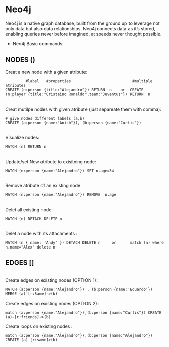 # Neo4j
Neo4j is a native graph database, built from the ground up to leverage not only data but also data relationships. Neo4j connects data as it’s stored, enabling queries never before imagined, at speeds never thought possible.
* Neo4j Basic commands: 

## NODES ()

Creat a new node with  a given  atribute: 

 ```
          #label   #properties                           #multiple  atributes
CREATE (n:person {title:"Alejandro"}) RETURN  n    or  CREATE (n:player {title:"Cristaino Ronaldo",team:"Juventus"}) RETURN  n
 ```
 <br>
 Creat  mutilpe nodes with given  atribute (just separeate them with comma): 

 ```  
 # give nodes different labels (a,b)
CREATE (a:person {name:"Anish"}), (b:person {name:"Curtis"})
 ```
 
 <br>
Visualize nodes: 

 ```
 MATCH (n) RETURN n
 ````

 <br>
Update/set New atribute to exisitning node: 

 ```
MATCH (n:person {name:"Alejandro"}) SET n.age=34
 ````

 <br>
Remove atribute of an existing node: 

 ```
MATCH (n:person {name:"Alejandro"}) REMOVE  n.age
 ````


 <br>
Delet all existing node: 

 ```
MATCH (n) DETACH DELETE n    
 ````


 <br>
Delet a node with its attachments : 

 ```
MATCH (n { name: 'Andy' }) DETACH DELETE n     or      match (n) where n.name="Alex" delete n
 ````
 
 
 ## EDGES []
 
 <br>
Create edges on existing nodes (OPTION 1) : 

 ```
MATCH (a:person {name:'Alejandro'}) , (b:person {name:'Eduardo'}) MERGE (a)-[r:Same]->(b)
 ````
 

 
Create edges on existing nodes (OPTION 2) : 

 ```
 match (a:person {name:"Alejandro"}),(b:person {name:"Curtis"}) CREATE (a)-[r:friends]->(b)
 ````
 

 
 Create loops on existing nodes : 

 ```
 match (a:person {name:"Alejandro"}),(b:person {name:"Alejandro"}) CREATE (a)-[r:same]>(b)
 ````
